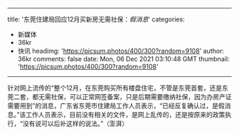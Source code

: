 
---
title: '东莞住建局回应12月买新房无需社保：_假消息_'
categories: 
 - 新媒体
 - 36kr
 - 快讯
headimg: 'https://picsum.photos/400/300?random=9108'
author: 36kr
comments: false
date: Mon, 06 Dec 2021 03:10:48 GMT
thumbnail: 'https://picsum.photos/400/300?random=9108'
---

<div>   
针对网上流传的“整个12月，在东莞购买所有楼盘住宅，不管是东莞首套，还是东莞二套，都无需社保，可以正常网签备案，只是后期需要缴纳社保，因为办房产证需要用到”的消息，广东省东莞市住建局工作人员表示，“已经反复确认过，是假消息。”该工作人员表示，目前没有相关的文件，是网上乱传的，还是按原来的政策执行，“没有说可以后补这样的说法。”（澎湃）  
</div>
            